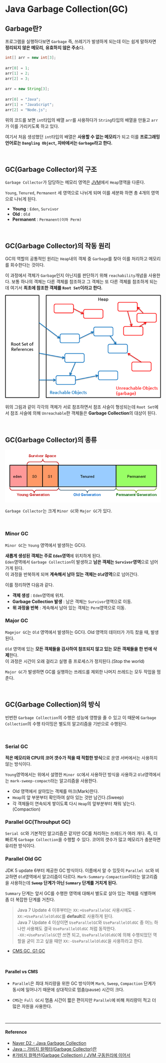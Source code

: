 # Java Garbage Collection(GC)

## Garbage란?

프로그램을 실행하다보면 `Garbage` 즉, 쓰레기가 발생하게 되는데 이는 쉽게 말하자면 **정리되지 않은 메모리**, **유효하지 않은 주소**다.

```java
int[] arr = new int[3];

arr[0] = 1;
arr[1] = 2;
arr[2] = 3;

arr = new String[3];

arr[0] = "Java";
arr[1] = "JavaScript";
arr[2] = "Node.js";
```

위의 코드를 보면 `int`타입의 배열 `arr`를 사용하다가 `String`타입의 배열을 만들고 `arr`가 이를 가리키도록 하고 있다.

여기서 처음 생성했던 `int`타입의 배열은 **사용할 수 없는 메모리**가 되고 이를 **프로그래밍 언어로는 `Dangling Object`, 자바에서는 `Garbage`라고 한다.**

<br/>

## GC(Garbage Collector)의 구조

`Garbage Collector`가 담당하는 메모리 영역은 [JVM](https://github.com/Im-D/Dev-Docs/blob/master/Java/JVM(Java%20Virtual%20Machine).md)에서 `Heap`영역을 다룬다.

`Young`, `Tenured`, `Permanent` 세 영역으로 나뉘게 되며 이를 세분화 하면 총 4개의 영역으로 나뉘게 된다.

- **Young** : `Eden`, `Survivor`
- **Old** : `Old`
- **Permanent** : `Permanent(이하 Perm)`

<br/>

## GC(Garbage Collector)의 작동 원리

GC의 역할의 공통적인 원리는 `Heap`내의 객체 중 `Garbage`를 찾아 이를 처리하고 메모리를 회수한다는 것이다.

이 과정에서 객체가 `Garbage`인지 아닌지를 판단하기 위해 `reachability`개념을 사용한다. 보통 하나의 객체는 다른 객체를 참조하고 그 객체는 또 다른 객체를 참조하게 되는데 여기서 **최초에 참조한 객체를 `Root Set`이라고 한다.**

![java_gc_object](/assets/images/java_gc_object.png)

위의 그림과 같이 각각의 객체가 서로 참조하면서 참조 사슬이 형성되는데 `Root Set`에서 참조 사슬에 의해  `Unreachable`한 객체들은 **Garbage Collection**의 대상이 된다.

<br/>

## GC(Garbage Collector)의 종류

![java_gc_heap](/assets/images/java_gc_heap.png)

`Garbage Collector`는 크게 `Minor GC`와 `Major GC`가 있다.

<br/>

### Minor GC

`Minor GC`는 `Young` 영역에서 발생하는 GC다.

**새롭게 생성된 객체는 주로 `Eden`영역**에 위치하게 된다. <br/>`Eden`영역에서 `Garbage Collection`이 발생하고 **남은 객체는 `Survivor`영역**으로 넘어가게 된다. <br/>이 과정을 반복하게 되며 **계속해서 남아 있는 객체는 `Old`영역**으로 넘어간다.

이를 정리하면 다음과 같다.

- **객체 생성** : `Eden`영역에 위치.
- **Garbage Collection 발생** : 남은 객체는 `Survivor`영역으로 이동.
- **위 과정을 반복** : 계속해서 남아 있는 객체는 `Perm`영역으로 이동.

### Major GC

`Magejor GC`는 `Old` 영역에서 발생하는 GC다. Old 영역의 데이터가 가득 찼을 때, 발생된다.

`Old` 영역에 있는 **모든 객체들을 검사하여 참조되지 않고 있는 모든 객체들을 한 번에 삭제**한다.<br/>
이 과정은 시간이 오래 걸리고 실행 중 프로세스가 정지된다.(Stop the world)

`Major GC`가 발생하면 GC를 실행하는 쓰레드를 제외한 나머지 쓰레드는 모두 작업을 멈춘다.

<br/>

## GC(Garbage Collection)의 방식

빈번한 `Garbage Collection`의 수행은 성능에 영향을 줄 수 있고 이 때문에 `Garbage Collection`의 수행 타이밍은 별도의 알고리즘을 기반으로 수행된다.

<br/>

### Serial GC

**적은 메모리와 CPU의 코어 갯수가 적을 때 적합한 방식**으로 운영 서버에서는 사용하지 않는 방식이다.

`Young`영역에서는 위에서 설명한 `Minor GC`에서 사용하던 방식을 사용하고 `Old`영역에서는 `mark-sweep-compact`라는 알고리즘을 사용한다.

- Old 영역에서 살아있는 객체를 마크(Mark)한다.
- `Heap`의 앞 부분부터 확인하여 살아 있는 것만 남긴다.(Sweep)
- 각 객체들이 연속되게 쌓이도록 다시 `Heap`의 앞부분부터 채워 넣는다.(Compaction)

### Parallel GC(Throuhput GC)

`Serial GC`와 기본적인 알고리즘은 같지만 GC를 처리하는 쓰레드가 여러 개다. 즉, 더 빠르게 `Garbage Collection`을 수행할 수 있다. 코어의 갯수가 많고 메모리가 충분하면 유리한 방식이다.

### Parallel Old GC

JDK 5 update 6부터 제공한 GC 방식이다. 이름에서 알 수 있듯이 `Parallel GC`와 비교하면 `Old`영역에서 알고리즘이 다르다. `Mark-Summary-Compaction`이라는 알고리즘을 사용하는데 **`Sweep` 단계가 아닌 `Summary` 단계를 거치게 된다.**

`Summary` 단계는 앞서 GC를 수행한 영역에 대해서 별도로 살아 있는 객체를 식별하며 좀 더 복잡한 단계를 거친다.

> Java 7 Update 4 이후부터는 `XX:+UseParallelGC` 사용시에도 `-XX:+UseParallelOldGC`를 **default**로 사용하게 된다.<br/>
> Java 7 Update 4 이상이면 `UseParallelGC`와 `UseParallelOldGC` 중 어느 하나만 사용해도 결국 `UseParallelOldGC` 처럼 동작한다. <br/>
> `-XX:+UseParallelGC`만 쓰면 되고, `UseParallelOldGC`에 의해 수행되었던 역할을 굳이 끄고 싶을 때만 `XX:-UseParallelOldGC`을 사용하라고 한다.

- [CMS GC, G1 GC](https://d2.naver.com/helloworld/1329)

<br/>

#### Parallel vs CMS

- `Parallel`은 최대 처리량을 위한 GC 방식이며 `Mark`, `Sweep`, `Compaction` 단계가 동시에 일어나기 때문에 상대적으로 멈춤(pause) 시간이 크다.

- `CMS`는 `Full GC`시 멈춤 시간이 짧은 편이지만 `Parallel`에 비해 처리량이 적고 더 많은 자원을 사용한다.

<br/>

---

#### Reference

- [Naver D2 - Java Garbage Collection](https://d2.naver.com/helloworld/1329)
- [Java :: 가비지 컬렉터(Garbage Collector)란](https://wanzargen.tistory.com/15)
- [#가비지 컬렉션(Garbage Collection) / JVM 구동원리에 이어서](https://asfirstalways.tistory.com/159?category=660807)

